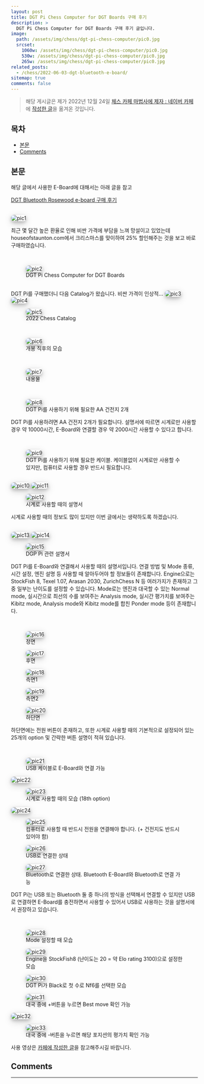 ```yaml
---
layout: post
title: DGT Pi Chess Computer for DGT Boards 구매 후기
description: >
  DGT Pi Chess Computer for DGT Boards 구매 후기 글입니다.
image:
  path: /assets/img/chess/dgt-pi-chess-computer/pic0.jpg
  srcset:
    1060w: /assets/img/chess/dgt-pi-chess-computer/pic0.jpg
    530w: /assets/img/chess/dgt-pi-chess-computer/pic0.jpg
    265w: /assets/img/chess/dgt-pi-chess-computer/pic0.jpg
related_posts:
  - /chess/2022-06-03-dgt-bluetooth-e-board/
sitemap: true
comments: false
---
```


> 해당 게시글은 제가 2022년 12월 24일 [체스 카페 마법사에 제자 : 네이버 카페](https://cafe.naver.com/chesssystem)에 [작성한 글](https://cafe.naver.com/chesssystem?iframe_url_utf8=%2FArticleRead.nhn%253Fclubid%3D10294651%2526articleid%3D31298)을 옮겨온 것입니다.

<h2> 목차 </h2>

- [본문](#본문)
- [Comments](#comments)

## 본문

해당 글에서 사용한 E-Board에 대해서는 아래 글을 참고

[DGT Bluetooth Rosewood e-board 구매 후기](2022-06-03-dgt-bluetooth-e-board.md)

<br />
<img src="/assets/img/chess/dgt-pi-chess-computer/pic1.jpg" alt="pic1" style="box-shadow: 0 4px 8px 0 rgba(0, 0, 0, 0.2), 0 6px 20px 0 rgba(0, 0, 0, 0.19); border-radius: 0.5rem"/>

최근 몇 달간 높은 환율로 인해 비싼 가격에 부담을 느껴 망설이고 있었는데 houseofstaunton.com에서 크리스마스를 맞이하여 25% 할인해주는 것을 보고 바로 구매하였습니다.

<br />
<figure>
<img src="/assets/img/chess/dgt-pi-chess-computer/pic2.jpg" alt="pic2" style="box-shadow: 0 4px 8px 0 rgba(0, 0, 0, 0.2), 0 6px 20px 0 rgba(0, 0, 0, 0.19); border-radius: 0.5rem"/>
<figcaption>DGT Pi Chess Computer for DGT Boards</figcaption>
</figure>

<br />
DGT Pi를 구매했더니 다음 Catalog가 왔습니다. 비싼 가격이 인상적...
<img src="/assets/img/chess/dgt-pi-chess-computer/pic3.jpg" alt="pic3" style="box-shadow: 0 4px 8px 0 rgba(0, 0, 0, 0.2), 0 6px 20px 0 rgba(0, 0, 0, 0.19); border-radius: 0.5rem"/>

<img src="/assets/img/chess/dgt-pi-chess-computer/pic4.jpg" alt="pic4" style="box-shadow: 0 4px 8px 0 rgba(0, 0, 0, 0.2), 0 6px 20px 0 rgba(0, 0, 0, 0.19); border-radius: 0.5rem"/>

<figure>
<img src="/assets/img/chess/dgt-pi-chess-computer/pic5.jpg" alt="pic5" style="box-shadow: 0 4px 8px 0 rgba(0, 0, 0, 0.2), 0 6px 20px 0 rgba(0, 0, 0, 0.19); border-radius: 0.5rem"/>
<figcaption>2022 Chess Catalog</figcaption>
</figure>

<br />
<figure>
<img src="/assets/img/chess/dgt-pi-chess-computer/pic6.jpg" alt="pic6" style="box-shadow: 0 4px 8px 0 rgba(0, 0, 0, 0.2), 0 6px 20px 0 rgba(0, 0, 0, 0.19); border-radius: 0.5rem"/>
<figcaption>개봉 직후의 모습</figcaption>
</figure>

<br />
<figure>
<img src="/assets/img/chess/dgt-pi-chess-computer/pic7.jpg" alt="pic7" style="box-shadow: 0 4px 8px 0 rgba(0, 0, 0, 0.2), 0 6px 20px 0 rgba(0, 0, 0, 0.19); border-radius: 0.5rem"/>
<figcaption>내용물</figcaption>
</figure>

<br />
<figure>
<img src="/assets/img/chess/dgt-pi-chess-computer/pic8.jpg" alt="pic8" style="box-shadow: 0 4px 8px 0 rgba(0, 0, 0, 0.2), 0 6px 20px 0 rgba(0, 0, 0, 0.19); border-radius: 0.5rem"/>
<figcaption>DGT Pi를 사용하기 위해 필요한 AA 건전지 2개</figcaption>
</figure>

DGT Pi를 사용하려면 AA 건전지 2개가 필요합니다. 설명서에 따르면 시계로만 사용할 경우 약 10000시간, E-Board와 연결할 경우 약 2000시간 사용할 수 있다고 합니다.

<br />
<figure>
<img src="/assets/img/chess/dgt-pi-chess-computer/pic9.jpg" alt="pic9" style="box-shadow: 0 4px 8px 0 rgba(0, 0, 0, 0.2), 0 6px 20px 0 rgba(0, 0, 0, 0.19); border-radius: 0.5rem"/>
<figcaption>DGT Pi를 사용하기 위해 필요한 케이블. 케이블없이 시계로만 사용할 수 있지만, 컴퓨터로 사용할 경우 반드시 필요합니다.</figcaption>
</figure>

<br />
<img src="/assets/img/chess/dgt-pi-chess-computer/pic10.jpg" alt="pic10" style="box-shadow: 0 4px 8px 0 rgba(0, 0, 0, 0.2), 0 6px 20px 0 rgba(0, 0, 0, 0.19); border-radius: 0.5rem"/>

<img src="/assets/img/chess/dgt-pi-chess-computer/pic11.jpg" alt="pic11" style="box-shadow: 0 4px 8px 0 rgba(0, 0, 0, 0.2), 0 6px 20px 0 rgba(0, 0, 0, 0.19); border-radius: 0.5rem"/>

<figure>
<img src="/assets/img/chess/dgt-pi-chess-computer/pic12.jpg" alt="pic12" style="box-shadow: 0 4px 8px 0 rgba(0, 0, 0, 0.2), 0 6px 20px 0 rgba(0, 0, 0, 0.19); border-radius: 0.5rem"/>
<figcaption>시계로 사용할 때의 설명서</figcaption>
</figure>

시계로 사용할 때의 정보도 많이 있지만 이번 글에서는 생략하도록 하겠습니다.

<br />
<img src="/assets/img/chess/dgt-pi-chess-computer/pic13.jpg" alt="pic13" style="box-shadow: 0 4px 8px 0 rgba(0, 0, 0, 0.2), 0 6px 20px 0 rgba(0, 0, 0, 0.19); border-radius: 0.5rem"/>

<img src="/assets/img/chess/dgt-pi-chess-computer/pic14.jpg" alt="pic14" style="box-shadow: 0 4px 8px 0 rgba(0, 0, 0, 0.2), 0 6px 20px 0 rgba(0, 0, 0, 0.19); border-radius: 0.5rem"/>

<figure>
<img src="/assets/img/chess/dgt-pi-chess-computer/pic15.jpg" alt="pic15" style="box-shadow: 0 4px 8px 0 rgba(0, 0, 0, 0.2), 0 6px 20px 0 rgba(0, 0, 0, 0.19); border-radius: 0.5rem"/>
<figcaption>DGP Pi 관련 설명서</figcaption>
</figure>

DGT Pi를 E-Board와 연결해서 사용할 때의 설명서입니다. 연결 방법 및 Mode 종류, 시간 설정, 엔진 설명 등 사용할 때 알아두어야 할 정보들이 존재합니다. Engine으로는 StockFish 8, Texel 1.07, Arasan 2030, ZurichChess N 등 여러가지가 존재하고 그 중 일부는 난이도를 설정할 수 있습니다. Mode로는 엔진과 대국할 수 있는 Normal mode, 실시간으로 최선의 수를 보여주는 Analysis mode, 실시간 평가치를 보여주는 Kibitz mode, Analysis mode와 Kibitz mode를 합친 Ponder mode 등이 존재합니다.

<br />
<figure>
<img src="/assets/img/chess/dgt-pi-chess-computer/pic16.jpg" alt="pic16" style="box-shadow: 0 4px 8px 0 rgba(0, 0, 0, 0.2), 0 6px 20px 0 rgba(0, 0, 0, 0.19); border-radius: 0.5rem"/>
<figcaption>정면</figcaption>
</figure>

<figure>
<img src="/assets/img/chess/dgt-pi-chess-computer/pic17.jpg" alt="pic17" style="box-shadow: 0 4px 8px 0 rgba(0, 0, 0, 0.2), 0 6px 20px 0 rgba(0, 0, 0, 0.19); border-radius: 0.5rem"/>
<figcaption>후면</figcaption>
</figure>

<figure>
<img src="/assets/img/chess/dgt-pi-chess-computer/pic18.jpg" alt="pic18" style="box-shadow: 0 4px 8px 0 rgba(0, 0, 0, 0.2), 0 6px 20px 0 rgba(0, 0, 0, 0.19); border-radius: 0.5rem"/>
<figcaption>측면1</figcaption>
</figure>

<figure>
<img src="/assets/img/chess/dgt-pi-chess-computer/pic19.jpg" alt="pic19" style="box-shadow: 0 4px 8px 0 rgba(0, 0, 0, 0.2), 0 6px 20px 0 rgba(0, 0, 0, 0.19); border-radius: 0.5rem"/>
<figcaption>측면2</figcaption>
</figure>

<figure>
<img src="/assets/img/chess/dgt-pi-chess-computer/pic20.jpg" alt="pic20" style="box-shadow: 0 4px 8px 0 rgba(0, 0, 0, 0.2), 0 6px 20px 0 rgba(0, 0, 0, 0.19); border-radius: 0.5rem"/>
<figcaption>하단면</figcaption>
</figure>

하단면에는 전원 버튼이 존재하고, 또한 시계로 사용할 때의 기본적으로 설정되어 있는 25개의 option 및 간략한 버튼 설명이 적혀 있습니다.

<br />
<figure>
<img src="/assets/img/chess/dgt-pi-chess-computer/pic21.jpg" alt="pic21" style="box-shadow: 0 4px 8px 0 rgba(0, 0, 0, 0.2), 0 6px 20px 0 rgba(0, 0, 0, 0.19); border-radius: 0.5rem"/>
<figcaption>USB 케이블로 E-Board와 연결 가능</figcaption>
</figure>

<img src="/assets/img/chess/dgt-pi-chess-computer/pic22.jpg" alt="pic22" style="box-shadow: 0 4px 8px 0 rgba(0, 0, 0, 0.2), 0 6px 20px 0 rgba(0, 0, 0, 0.19); border-radius: 0.5rem"/>

<figure>
<img src="/assets/img/chess/dgt-pi-chess-computer/pic23.jpg" alt="pic23" style="box-shadow: 0 4px 8px 0 rgba(0, 0, 0, 0.2), 0 6px 20px 0 rgba(0, 0, 0, 0.19); border-radius: 0.5rem"/>
<figcaption>시계로 사용할 때의 모습 (18th option)</figcaption>
</figure>

<img src="/assets/img/chess/dgt-pi-chess-computer/pic24.jpg" alt="pic24" style="box-shadow: 0 4px 8px 0 rgba(0, 0, 0, 0.2), 0 6px 20px 0 rgba(0, 0, 0, 0.19); border-radius: 0.5rem"/>

<figure>
<img src="/assets/img/chess/dgt-pi-chess-computer/pic25.jpg" alt="pic25" style="box-shadow: 0 4px 8px 0 rgba(0, 0, 0, 0.2), 0 6px 20px 0 rgba(0, 0, 0, 0.19); border-radius: 0.5rem"/>
<figcaption>컴퓨터로 사용할 때 반드시 전원을 연결해야 합니다. (+ 건전지도 반드시 있어야 함)</figcaption>
</figure>

<figure>
<img src="/assets/img/chess/dgt-pi-chess-computer/pic26.jpg" alt="pic26" style="box-shadow: 0 4px 8px 0 rgba(0, 0, 0, 0.2), 0 6px 20px 0 rgba(0, 0, 0, 0.19); border-radius: 0.5rem"/>
<figcaption>USB로 연결한 상태</figcaption>
</figure>

<figure>
<img src="/assets/img/chess/dgt-pi-chess-computer/pic27.jpg" alt="pic27" style="box-shadow: 0 4px 8px 0 rgba(0, 0, 0, 0.2), 0 6px 20px 0 rgba(0, 0, 0, 0.19); border-radius: 0.5rem"/>
<figcaption>Bluetooth로 연결한 상태. Bluetooth E-Board와 Bluetooth로 연결 가능</figcaption>
</figure>

DGT Pi는 USB 또는 Bluetooth 둘 중 하나의 방식을 선택해서 연결할 수 있지만 USB로 연결하면 E-Board를 충전하면서 사용할 수 있어서 USB로 사용하는 것을 설명서에서 권장하고 있습니다.

<br />
<figure>
<img src="/assets/img/chess/dgt-pi-chess-computer/pic28.jpg" alt="pic28" style="box-shadow: 0 4px 8px 0 rgba(0, 0, 0, 0.2), 0 6px 20px 0 rgba(0, 0, 0, 0.19); border-radius: 0.5rem"/>
<figcaption>Mode 설정할 때 모습</figcaption>
</figure>

<figure>
<img src="/assets/img/chess/dgt-pi-chess-computer/pic29.jpg" alt="pic29" style="box-shadow: 0 4px 8px 0 rgba(0, 0, 0, 0.2), 0 6px 20px 0 rgba(0, 0, 0, 0.19); border-radius: 0.5rem"/>
<figcaption>Engine을 StockFish8 (난이도는 20 = 약 Elo rating 3100)으로 설정한 모습</figcaption>
</figure>

<figure>
<img src="/assets/img/chess/dgt-pi-chess-computer/pic30.jpg" alt="pic30" style="box-shadow: 0 4px 8px 0 rgba(0, 0, 0, 0.2), 0 6px 20px 0 rgba(0, 0, 0, 0.19); border-radius: 0.5rem"/>
<figcaption>DGT Pi가 Black로 첫 수로 Nf6를 선택한 모습</figcaption>
</figure>

<figure>
<img src="/assets/img/chess/dgt-pi-chess-computer/pic31.jpg" alt="pic31" style="box-shadow: 0 4px 8px 0 rgba(0, 0, 0, 0.2), 0 6px 20px 0 rgba(0, 0, 0, 0.19); border-radius: 0.5rem"/>
<figcaption>대국 중에 +버튼을 누르면 Best move 확인 가능</figcaption>
</figure>

<img src="/assets/img/chess/dgt-pi-chess-computer/pic32.jpg" alt="pic32" style="box-shadow: 0 4px 8px 0 rgba(0, 0, 0, 0.2), 0 6px 20px 0 rgba(0, 0, 0, 0.19); border-radius: 0.5rem"/>

<figure>
<img src="/assets/img/chess/dgt-pi-chess-computer/pic33.jpg" alt="pic33" style="box-shadow: 0 4px 8px 0 rgba(0, 0, 0, 0.2), 0 6px 20px 0 rgba(0, 0, 0, 0.19); border-radius: 0.5rem"/>
<figcaption>대국 중에 -버튼을 누르면 해당 포지션의 평가치 확인 가능</figcaption>
</figure>

사용 영상은 [카페에 작성한 글](https://cafe.naver.com/chesssystem?iframe_url_utf8=%2FArticleRead.nhn%253Fclubid%3D10294651%2526articleid%3D31298)을 참고해주시길 바랍니다.

## Comments

<hr />
<script
  src="https://utteranc.es/client.js"
  repo="HyunJinNo/HyunJinNo.github.io"
  issue-term="pathname"
  theme="github-light"
  crossorigin="anonymous"
  async
></script>
